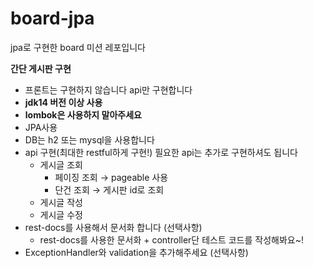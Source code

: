 # board-jpa
jpa로 구현한 board 미션 레포입니다

**간단 게시판 구현**

- 프론트는 구현하지 않습니다 api만 구현합니다
- **jdk14 버전 이상 사용**
- **lombok은 사용하지 말아주세요**
- JPA사용
- DB는 h2 또는 mysql을 사용합니다
- api 구현(최대한 restful하게 구현!) 필요한 api는 추가로 구현하셔도 됩니다
    - 게시글 조회
        - 페이징 조회 → pageable 사용
        - 단건 조회 → 게시판 id로 조회
    - 게시글 작성
    - 게시글 수정
- rest-docs를 사용해서 문서화 합니다 (선택사항)
    - rest-docs를 사용한 문서화 + controller단 테스트 코드를 작성해봐요~!
- ExceptionHandler와 validation을 추가해주세요 (선택사항)
